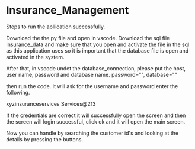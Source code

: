 # Insurance_Management

Steps to run the apllication successfully.

Download the the.py file and open in vscode.
Download the sql file insurance_data and make sure that you open and activate the file in the sql as this application uses so it is important that the database file is open and activated in the system.

After that, in vscode undet the database_connection, please put the host, user name, password and database name.
password="",
database=""

then run the code.
It will ask for the username and password enter the following.

xyzinsuranceservices
Services@213

If the credentials are correct it will successfully open the screen and then the screen will login successful, click ok and it will open the main screen.

Now you can handle by searching the customer id's and looking at the details by pressing the buttons.
